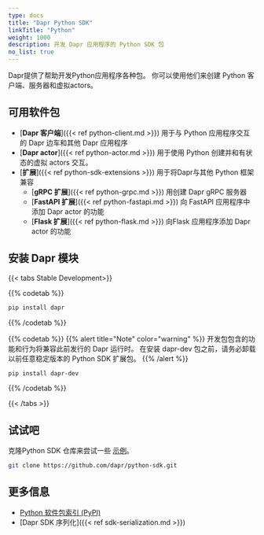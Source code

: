 ```yaml
---
type: docs
title: "Dapr Python SDK"
linkTitle: "Python"
weight: 1000
description: 开发 Dapr 应用程序的 Python SDK 包
no_list: true
---
```


Dapr提供了帮助开发Python应用程序各种包。 你可以使用他们来创建 Python 客户端、服务器和虚拟actors。

## 可用软件包

- [**Dapr 客户端**]({{< ref python-client.md >}}) 用于与 Python 应用程序交互的 Dapr 边车和其他 Dapr 应用程序
- [**Dapr actor**]({{< ref python-actor.md >}}) 用于使用 Python 创建并和有状态的虚拟 actors 交互。
- [**扩展**]({{< ref python-sdk-extensions >}}) 用于将Dapr与其他 Python 框架兼容
    - [**gRPC 扩展**]({{< ref python-grpc.md >}}) 用创建 Dapr gRPC 服务器
    - [**FastAPI 扩展**]({{< ref python-fastapi.md >}}) 向 FastAPI 应用程序中添加 Dapr actor 的功能
    - [**Flask 扩展**]({{< ref python-flask.md >}}) 向Flask 应用程序添加 Dapr actor 的功能

## 安装 Dapr 模块

{{< tabs Stable Development>}}

{{% codetab %}}
```bash
pip install dapr
```
{{% /codetab %}}

{{% codetab %}}
{{% alert title="Note" color="warning" %}}
开发包包含的功能和行为将兼容此前发行的 Dapr 运行时。 在安装 dapr-dev 包之前，请务必卸载以前任意稳定版本的 Python SDK 扩展包。
{{% /alert %}}

```bash
pip install dapr-dev
```
{{% /codetab %}}

{{< /tabs >}}

## 试试吧

克隆Python SDK 仓库来尝试一些 [示例](https://github.com/dapr/python-sdk/tree/master/examples)。

```bash
git clone https://github.com/dapr/python-sdk.git
```

## 更多信息

- [Python 软件包索引 (PyPI)](https://pypi.org/user/dapr.io/)
- [Dapr SDK 序列化]({{< ref sdk-serialization.md >}})